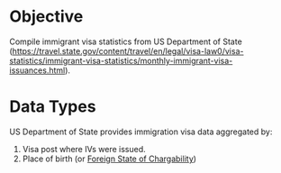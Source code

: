 # Objective
Compile immigrant visa statistics  from US Department of State (https://travel.state.gov/content/travel/en/legal/visa-law0/visa-statistics/immigrant-visa-statistics/monthly-immigrant-visa-issuances.html).

# Data Types

US Department of State provides immigration visa data aggregated by:
1. Visa post where IVs were issued.
2. Place of birth (or [Foreign State of Chargability](https://en.wikipedia.org/wiki/Foreign_state_of_chargeability))